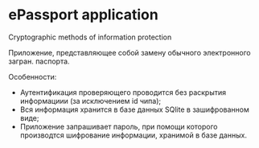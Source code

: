# ePassport application
 Cryptographic methods of information protection

Приложение, представляющее собой замену обычного электронного загран. паспорта.

Особенности:
- Аутентификация проверяющего проводится без раскрытия информациии (за исключением id чипа);
- Вся информация хранится в базе данных SQlite в зашифрованном виде;
- Приложение запрашивает пароль, при помощи которого производтся шифрование информации, хранимой в базе данных.
